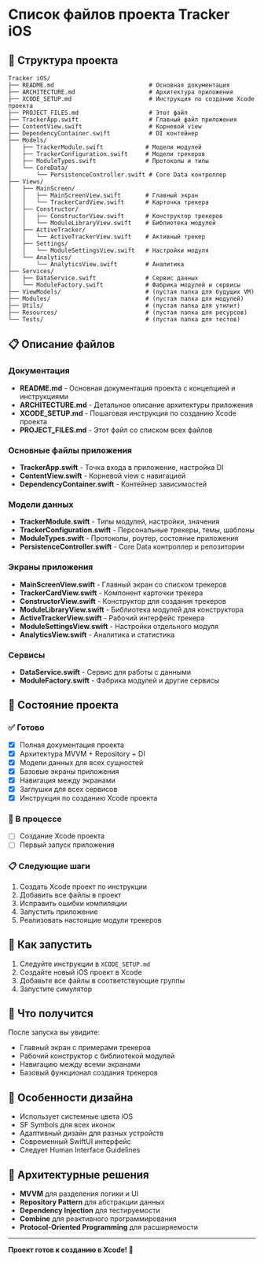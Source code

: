 # Список файлов проекта Tracker iOS

## 📁 Структура проекта

```
Tracker iOS/
├── README.md                           # Основная документация
├── ARCHITECTURE.md                     # Архитектура приложения
├── XCODE_SETUP.md                      # Инструкция по созданию Xcode проекта
├── PROJECT_FILES.md                    # Этот файл
├── TrackerApp.swift                    # Главный файл приложения
├── ContentView.swift                   # Корневой view
├── DependencyContainer.swift           # DI контейнер
├── Models/
│   ├── TrackerModule.swift            # Модели модулей
│   ├── TrackerConfiguration.swift     # Модели трекеров
│   ├── ModuleTypes.swift              # Протоколы и типы
│   └── CoreData/
│       └── PersistenceController.swift # Core Data контроллер
├── Views/
│   ├── MainScreen/
│   │   ├── MainScreenView.swift       # Главный экран
│   │   └── TrackerCardView.swift      # Карточка трекера
│   ├── Constructor/
│   │   ├── ConstructorView.swift      # Конструктор трекеров
│   │   └── ModuleLibraryView.swift    # Библиотека модулей
│   ├── ActiveTracker/
│   │   └── ActiveTrackerView.swift    # Активный трекер
│   ├── Settings/
│   │   └── ModuleSettingsView.swift   # Настройки модуля
│   └── Analytics/
│       └── AnalyticsView.swift        # Аналитика
├── Services/
│   ├── DataService.swift              # Сервис данных
│   └── ModuleFactory.swift            # Фабрика модулей и сервисы
├── ViewModels/                        # (пустая папка для будущих VM)
├── Modules/                           # (пустая папка для модулей)
├── Utils/                             # (пустая папка для утилит)
├── Resources/                         # (пустая папка для ресурсов)
└── Tests/                             # (пустая папка для тестов)
```

## 📋 Описание файлов

### Документация
- **README.md** - Основная документация проекта с концепцией и инструкциями
- **ARCHITECTURE.md** - Детальное описание архитектуры приложения
- **XCODE_SETUP.md** - Пошаговая инструкция по созданию Xcode проекта
- **PROJECT_FILES.md** - Этот файл со списком всех файлов

### Основные файлы приложения
- **TrackerApp.swift** - Точка входа в приложение, настройка DI
- **ContentView.swift** - Корневой view с навигацией
- **DependencyContainer.swift** - Контейнер зависимостей

### Модели данных
- **TrackerModule.swift** - Типы модулей, настройки, значения
- **TrackerConfiguration.swift** - Персональные трекеры, темы, шаблоны
- **ModuleTypes.swift** - Протоколы, роутер, состояние приложения
- **PersistenceController.swift** - Core Data контроллер и репозитории

### Экраны приложения
- **MainScreenView.swift** - Главный экран со списком трекеров
- **TrackerCardView.swift** - Компонент карточки трекера
- **ConstructorView.swift** - Конструктор для создания трекеров
- **ModuleLibraryView.swift** - Библиотека модулей для конструктора
- **ActiveTrackerView.swift** - Рабочий интерфейс трекера
- **ModuleSettingsView.swift** - Настройки отдельного модуля
- **AnalyticsView.swift** - Аналитика и статистика

### Сервисы
- **DataService.swift** - Сервис для работы с данными
- **ModuleFactory.swift** - Фабрика модулей и другие сервисы

## 🎯 Состояние проекта

### ✅ Готово
- [x] Полная документация проекта
- [x] Архитектура MVVM + Repository + DI
- [x] Модели данных для всех сущностей
- [x] Базовые экраны приложения
- [x] Навигация между экранами
- [x] Заглушки для всех сервисов
- [x] Инструкция по созданию Xcode проекта

### 🔄 В процессе
- [ ] Создание Xcode проекта
- [ ] Первый запуск приложения

### 📋 Следующие шаги
1. Создать Xcode проект по инструкции
2. Добавить все файлы в проект
3. Исправить ошибки компиляции
4. Запустить приложение
5. Реализовать настоящие модули трекеров

## 🚀 Как запустить

1. Следуйте инструкции в `XCODE_SETUP.md`
2. Создайте новый iOS проект в Xcode
3. Добавьте все файлы в соответствующие группы
4. Запустите симулятор

## 📱 Что получится

После запуска вы увидите:
- Главный экран с примерами трекеров
- Рабочий конструктор с библиотекой модулей
- Навигацию между всеми экранами
- Базовый функционал создания трекеров

## 🎨 Особенности дизайна

- Использует системные цвета iOS
- SF Symbols для всех иконок
- Адаптивный дизайн для разных устройств
- Современный SwiftUI интерфейс
- Следует Human Interface Guidelines

## 🔧 Архитектурные решения

- **MVVM** для разделения логики и UI
- **Repository Pattern** для абстракции данных
- **Dependency Injection** для тестируемости
- **Combine** для реактивного программирования
- **Protocol-Oriented Programming** для расширяемости

---

**Проект готов к созданию в Xcode! 🎉** 